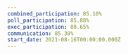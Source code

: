 ```yaml
---
combined_participation: 85.10%
poll_participation: 85.88%
exec_participation: 80.65%
communication: 85.38%
start_date: 2021-08-16T00:00:00.000Z
---
```

